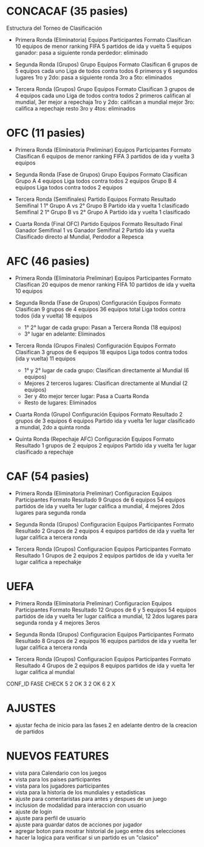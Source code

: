 # CONCACAF (35 pasies)
Estructura del Torneo de Clasificación

- Primera Ronda (Eliminatoria)
Equipos Participantes	            Formato	                    Clasifican
10 equipos de menor ranking FIFA	5 partidos de ida y vuelta	5 equipos
ganador: pasa a siguiente ronda
perdedor: eliminado

- Segunda Ronda (Grupos)
Grupo	                        Equipos	                    Formato	Clasifican
6 grupos de 5 equipos cada uno  Liga de todos contra todos  6 primeros y 6 segundos lugares
1ro y 2do: pasa a siguiente ronda
3ro a 5to: eliminados

- Tercera Ronda (Grupos)
Grupo	                        Equipos	                    Formato	Clasifican
3 grupos de 4 equipos cada uno  Liga de todos contra todos  2 primeros califican al mundial, 3er mejor a repechaja
1ro y 2do: califican a mundial
mejor 3ro: califica a repechaje
resto 3ro y 4tos: eliminados

# OFC (11 pasies)
- Primera Ronda (Eliminatoria Preliminar)
Equipos Participantes               Formato	                        Clasifican
6 equipos de menor ranking FIFA     3 partidos de ida y vuelta      3 equipos

- Segunda Ronda (Fase de Grupos)
Grupo	    Equipos	    Formato	                    Clasifican
Grupo A	    4 equipos	Liga todos contra todos     2 equipos
Grupo B	    4 equipos	Liga todos contra todos	    2 equipos

- Tercera Ronda (Semifinales)
Partido	        Equipos	                    Formato	                Resultado
Semifinal 1	    1° Grupo A vs 2° Grupo B	Partido ida y vuelta	1 clasificado
Semifinal 2	    1° Grupo B vs 2° Grupo A	Partido ida y vuelta	1 clasificado

- Cuarta Ronda (Final OFC)
Partido	    Equipos                                         Formato	                Resultado
Final	    Ganador Semifinal 1 vs Ganador Semifinal 2	    Partido ida y vuelta	Clasificado directo al Mundial, Perdodor a Repesca

# AFC (46 pasies)
- Primera Ronda (Eliminatoria Preliminar)
Equipos Participantes	            Formato	                        Clasifican
20 equipos de menor ranking FIFA	10 partidos de ida y vuelta	    10 equipos

- Segunda Ronda (Fase de Grupos)
Configuración	            Equipos	            Formato	                                Clasifican
9 grupos de 4 equipos	    36 equipos total	Liga todos contra todos (ida y vuelta)	18 equipos
    * 1° 2° lugar de cada grupo: Pasan a Tercera Ronda (18 equipos)
    * 3° lugar en adelante: Eliminados


- Tercera Ronda (Grupos Finales)
Configuración	        Equipos	    Formato	                                Clasifican
3 grupos de 6 equipos	18 equipos	Liga todos contra todos (ida y vuelta)	11 equipos
    * 1° y 2° lugar de cada grupo: Clasifican directamente al Mundial (6 equipos)
    * Mejores 2 terceros lugares: Clasifican directamente al Mundial (2 equipos)
    * 3er y 4to mejor tercer lugar: Pasa a Cuarta Ronda
    * Resto de lugares: Eliminados


- Cuarta Ronda (Grupo)
Configuración	        Equipos	    Formato	                Resultado
2 grupos de 3 equipos	6 equipos	Partido ida y vuelta	1er lugar clasificado a mundial, 2do a quinta ronda

- Quinta Ronda (Repechaje AFC)
Configuración	        Equipos	    Formato	                Resultado
1 grupos de 2 equipos	2 equipos	Partido ida y vuelta	1er lugar clasificado a repechaje


# CAF (54 pasies)
- Primera Ronda (Eliminatoria Preliminar)
Configuracion           Equipos Participantes	Formato	                        Resultado
9 Grupos de 6 equipos   54 equipos              partidos de ida y vuelta	    1er lugar califica a mundial, 4 mejores 2dos lugares para segunda ronda


- Segunda Ronda (Grupos)
Configuracion           Equipos Participantes   Formato	                        Resultado
2 Grupos de 2 equipos   4 equipos               partidos de ida y vuelta	    1er lugar califica a tercera ronda


- Tercera Ronda (Grupos)
Configuracion           Equipos Participantes   Formato	                        Resultado
1 Grupos de 2 equipos   2 equipos               partidos de ida y vuelta	    1er lugar califica a repechakje


# UEFA
- Primera Ronda (Eliminatoria Preliminar)
Configuracion                   Equipos Participantes	Formato	                        Resultado
12 Grupos de 6 y 5 equipos      54 equipos              partidos de ida y vuelta	    1er lugar califica a mundial, 12  2dos lugares para segunda ronda y 4 mejores 3eros


- Segunda Ronda (Grupos)
Configuracion           Equipos Participantes   Formato	                        Resultado
8 Grupos de 2 equipos   16 equipos              partidos de ida y vuelta	    1er lugar califica a tercera ronda

- Tercera Ronda (Grupos)
Configuracion           Equipos Participantes   Formato	                        Resultado
4 Grupos de 2 equipos   8 equipos               partidos de ida y vuelta	    1er lugar califica al mundial


CONF_ID     FASE    CHECK
5           2       OK
3           2       OK
6           2       X



# AJUSTES
- ajustar fecha de inicio para las fases 2 en adelante dentro de la creacion de partidos

# NUEVOS FEATURES
- vista para Calendario con los juegos
- vista para los paises participantes
- vista para los jugadores participantes
- vista para la historia de los mundiales y estadisticas
- ajuste para comentaristas para antes y despues de un juego
- inclusion de modalidad para interaccion con usuario
- ajuste de login
- ajuste para perfil de usuario
- ajuste para guardar datos de acciones por jugador
- agregar boton para mostrar historial de juego entre dos selecciones
- hacer la logica para verificar si un partido es un "clasico"


